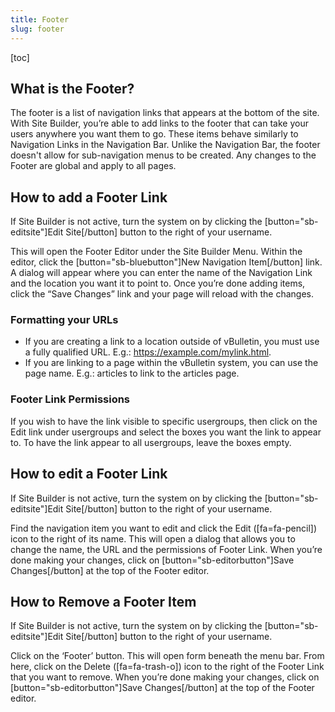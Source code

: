 ```yaml
---
title: Footer
slug: footer
---
```


[toc]
## What is the Footer?
The footer is a list of navigation links that appears at the bottom of the site. With Site Builder, you’re able to add links to the footer that can take your users anywhere you want them to go. These items behave similarly to Navigation Links in the Navigation Bar. Unlike the Navigation Bar, the footer doesn't allow for sub-navigation menus to be created. Any changes to the Footer are global and apply to all pages.

## How to add a Footer Link
If Site Builder is not active, turn the system on by clicking the [button="sb-editsite"]Edit Site[/button] button to the right of your username.

This will open the Footer Editor under the Site Builder Menu. Within the editor, click the [button="sb-bluebutton"]New Navigation Item[/button] link. A dialog will appear where you can enter the name of the Navigation Link and the location you want it to point to. Once you’re done adding items, click the “Save Changes” link and your page will reload with the changes.

### Formatting your URLs
- If you are creating a link to a location outside of vBulletin, you must use a fully qualified URL. E.g.: https://example.com/mylink.html. 
- If you are linking to a page within the vBulletin system, you can use the page name. E.g.: articles to link to the articles page.

### Footer Link Permissions
If you wish to have the link visible to specific usergroups, then click on the Edit link under usergroups and select the boxes you want the link to appear to. To have the link appear to all usergroups, leave the boxes empty.

## How to edit a Footer Link
If Site Builder is not active, turn the system on by clicking the [button="sb-editsite"]Edit Site[/button] button to the right of your username.

Find the navigation item you want to edit and click the Edit ([fa=fa-pencil]) icon to the right of its name. This will open a dialog that allows you to change the name, the URL and the permissions of Footer Link. When you’re done making your changes, click on [button="sb-editorbutton"]Save Changes[/button] at the top of the Footer editor.

## How to Remove a Footer Item
If Site Builder is not active, turn the system on by clicking the [button="sb-editsite"]Edit Site[/button] button to the right of your username.

Click on the ‘Footer’ button. This will open form beneath the menu bar. From here, click on the Delete ([fa=fa-trash-o]) icon to the right of the Footer Link that you want to remove. When you’re done making your changes, click on [button="sb-editorbutton"]Save Changes[/button] at the top of the Footer editor.

